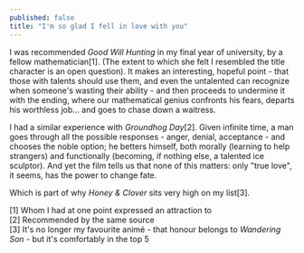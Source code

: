 ```yaml
---
published: false
title: "I'm so glad I fell in love with you"
---
```


I was recommended *Good Will Hunting* in my final year of university, by a fellow mathematician[1]. (The extent to which she felt I resembled the title character is an open question). It makes an interesting, hopeful point - that those with talents should use them, and even the untalented can recognize when someone's wasting their ability - and then proceeds to undermine it with the ending, where our mathematical genius confronts his fears, departs his worthless job... and goes to chase down a waitress.

I had a similar experience with *Groundhog Day*[2]. Given infinite time, a man goes through all the possible responses - anger, denial, acceptance - and chooses the noble option; he betters himself, both morally (learning to help strangers) and functionally (becoming, if nothing else, a talented ice sculptor). And yet the film tells us that none of this matters: only "true love", it seems, has the power to change fate.

Which is part of why *Honey & Clover* sits very high on my list[3].

[1] Whom I had at one point expressed an attraction to<br/>
[2] Recommended by the same source<br/>
[3] It's no longer my favourite anim&eacute; - that honour belongs to *Wandering Son* - but it's comfortably in the top 5